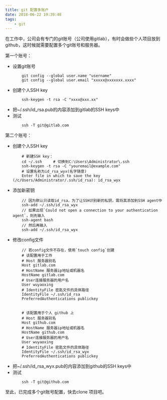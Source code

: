 ```yaml
---
title: git 配置多账户
date: 2018-06-22 19:39:48
tags:
    - git
---
```


在工作中，公司会有专门的git账号（公司使用gitlab），有时会做些个人项目放到github，这时候就需要配置多个git账号和服务器。

第一个账号：
- 设置git账号
    ```
        git config --global user.name "username"
        git config --global user.email "xxxxx@xxxxxxx.xxxx"
    ```
- 创建个人SSH key
    ```
        ssh-keygen -t rsa -C "xxxx@xxx.xx"
    ```
- 把~/.ssh/id_rsa.pub的内容添加到gitlab的SSH keys中
- 测试
    ```
        ssh -T git@gitlab.com
    ```

第二个账号：
- 创建个人SSH key
    ```
        # 新建SSH key：  
        cd ~/.ssh     # 切换到C:\Users\Administrator\.ssh  
        ssh-keygen -t rsa -C "youremail@example.com"
        # 设置名称为id_rsa_wyx(名字随意)  
        Enter file in which to save the key (/c/Users/Administrator/.ssh/id_rsa): id_rsa_wyx
    ```
- 添加新密钥
    ```
        // 因为默认只读取id_rsa，为了让SSH识别新的私钥，需将其添加到SSH agent中
        ssh-add ~/.ssh/id_rsa_wyx
        // 如果出现`Could not open a connection to your authentication agent`，则先输入
        ssh-agent bash
        // 然后再输入
        ssh-add ~/.ssh/id_rsa_wyx
    ```
- 修改config文件
    ```
        // 若config文件不存在，使用`touch config`创建
        # 该配置用于工作  
        # Host 服务器别名  
        Host gitlab.com
        # HostName 服务器ip地址或机器名  
        HostName gitlab.com
        # User连接服务器的用户名  
        User wuyaoxing  
        # IdentityFile 密匙文件的具体路径  
        IdentityFile ~/.ssh/id_rsa 
        PreferredAuthentications publickey 
        
        
        # 该配置用于个人 github 上  
        # Host 服务器别名  
        Host github.com  
        # HostName 服务器ip地址或机器名  
        HostName github.com  
        # User连接服务器的用户名  
        User wuyaoxing  
        # IdentityFile 密匙文件的具体路径  
        IdentityFile ~/.ssh/id_rsa_wyx
        PreferredAuthentications publickey 
    ```
- 把~/.ssh/id_rsa_wyx.pub的内容添加到github的SSH keys中
- 测试
    ```
        ssh -T git@github.com
    ```
至此，已完成多个git账号配置，快去clone 项目吧。
